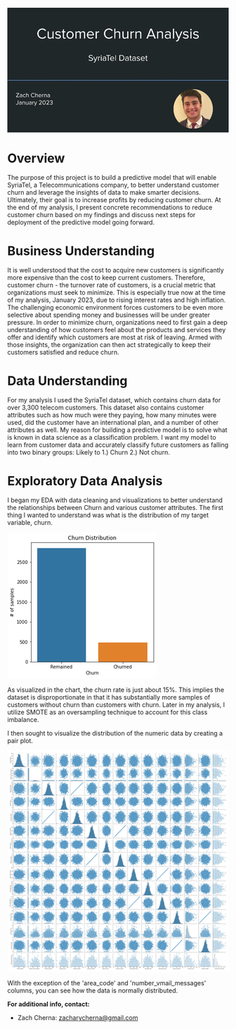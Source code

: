 ![header](./images/Customer_Churn.jpg)
# Overview

The purpose of this project is to build a predictive model that will enable SyriaTel, a Telecommunications company, to better understand customer churn and leverage the insights of data to make smarter decisions. Ultimately, their goal is to increase profits by reducing customer churn. At the end of my analysis, I present concrete recommendations to reduce customer churn based on my findings and discuss next steps for deployment of the predictive model going forward. 
# Business Understanding
It is well understood that the cost to acquire new customers is significantly more expensive than the cost to keep current customers. Therefore, customer churn - the turnover rate of customers, is a crucial metric that organizations must seek to minimize. This is especially true now at the time of my analysis, January 2023,  due to rising interest rates and high inflation. The challenging economic environment forces customers to be even more selective about spending money and businesses will be under greater pressure. In order to minimize churn, organizations need to first gain a deep understanding of how customers feel about the products and services they offer and identify which customers are most at risk of leaving. Armed with those insights, the organization can then act strategically to keep their customers satisfied and reduce churn. 
# Data Understanding
For my analysis I used the SyriaTel dataset, which contains churn data for over 3,300 telecom customers. This dataset also contains customer attributes such as how much were they paying, how many minutes were used, did the customer have an international plan, and a number of other attributes as well.  My reason for building a predictive model is to solve what is known in data science as a classification problem. I want my model to learn from customer data and accurately classify future customers as falling into two binary groups:
Likely to 1.) Churn  2.) Not churn.  
# Exploratory Data Analysis
I began my EDA with data cleaning and visualizations to better understand the relationships between Churn and various customer attributes. 
The first thing I wanted to understand was what is the distribution of my target variable, churn.

![Churn Distribution](./images/churn_distribution.jpg)

As visualized in the chart, the churn rate is just about 15%. This implies the dataset is disproportionate in that it has substantially more samples of customers without churn than customers with churn. Later in my analysis, I utilize SMOTE as an oversampling technique to account for this class imbalance. 

I then sought to visualize the distribution of the numeric data by creating a pair plot.

![pairplot](./images/pairplot.jpg)

With the exception of the 'area_code' and 'number_vmail_messages' columns, you can see how the data is normally distributed.


**For additional info, contact:**
- Zach Cherna: zacharycherna@gmail.com
